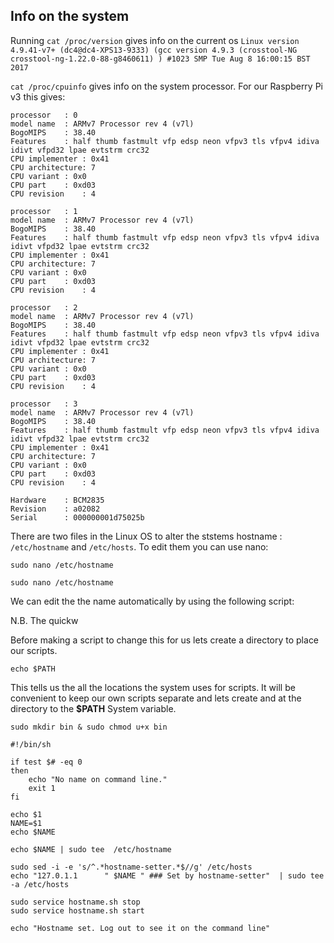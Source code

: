 
## Info on the system 
Running `cat /proc/version` gives info on the current os `Linux version 4.9.41-v7+ (dc4@dc4-XPS13-9333) (gcc version 4.9.3 (crosstool-NG crosstool-ng-1.22.0-88-g8460611) ) #1023 SMP Tue Aug 8 16:00:15 BST 2017`

`cat /proc/cpuinfo` gives info on the system processor. For our Raspberry Pi v3 this gives:

```
processor	: 0
model name	: ARMv7 Processor rev 4 (v7l)
BogoMIPS	: 38.40
Features	: half thumb fastmult vfp edsp neon vfpv3 tls vfpv4 idiva idivt vfpd32 lpae evtstrm crc32 
CPU implementer	: 0x41
CPU architecture: 7
CPU variant	: 0x0
CPU part	: 0xd03
CPU revision	: 4

processor	: 1
model name	: ARMv7 Processor rev 4 (v7l)
BogoMIPS	: 38.40
Features	: half thumb fastmult vfp edsp neon vfpv3 tls vfpv4 idiva idivt vfpd32 lpae evtstrm crc32 
CPU implementer	: 0x41
CPU architecture: 7
CPU variant	: 0x0
CPU part	: 0xd03
CPU revision	: 4

processor	: 2
model name	: ARMv7 Processor rev 4 (v7l)
BogoMIPS	: 38.40
Features	: half thumb fastmult vfp edsp neon vfpv3 tls vfpv4 idiva idivt vfpd32 lpae evtstrm crc32 
CPU implementer	: 0x41
CPU architecture: 7
CPU variant	: 0x0
CPU part	: 0xd03
CPU revision	: 4

processor	: 3
model name	: ARMv7 Processor rev 4 (v7l)
BogoMIPS	: 38.40
Features	: half thumb fastmult vfp edsp neon vfpv3 tls vfpv4 idiva idivt vfpd32 lpae evtstrm crc32 
CPU implementer	: 0x41
CPU architecture: 7
CPU variant	: 0x0
CPU part	: 0xd03
CPU revision	: 4

Hardware	: BCM2835
Revision	: a02082
Serial		: 000000001d75025b
```





There are two files in the Linux OS to alter the ststems hostname : `/etc/hostname` and `/etc/hosts`.  To edit them you can use nano:
```
sudo nano /etc/hostname
```
```
sudo nano /etc/hostname
```
We can edit the the name automatically by using the following script:

N.B. The quickw

Before making a script to change this for us lets create a directory to place our scripts.  

```
echo $PATH
```
This tells us the all the locations the system uses for scripts.  It will be convenient to keep our own scripts separate and lets create and at the directory to the **$PATH** System variable. 

```
sudo mkdir bin & sudo chmod u+x bin
```



```
#!/bin/sh

if test $# -eq 0
then
    echo "No name on command line."
    exit 1
fi

echo $1
NAME=$1
echo $NAME

echo $NAME | sudo tee  /etc/hostname

sudo sed -i -e 's/^.*hostname-setter.*$//g' /etc/hosts
echo "127.0.1.1      " $NAME " ### Set by hostname-setter"  | sudo tee -a /etc/hosts

sudo service hostname.sh stop
sudo service hostname.sh start

echo "Hostname set. Log out to see it on the command line"
```

